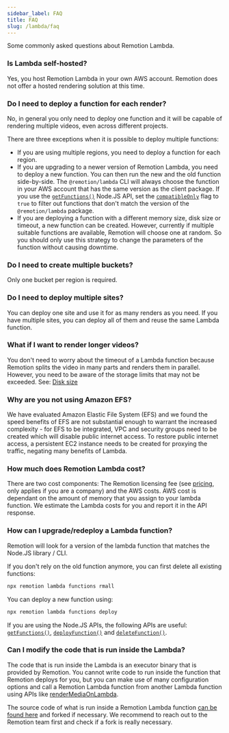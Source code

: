 ```yaml
---
sidebar_label: FAQ
title: FAQ
slug: /lambda/faq
---
```


Some commonly asked questions about Remotion Lambda.

### Is Lambda self-hosted?

Yes, you host Remotion Lambda in your own AWS account. Remotion does not offer a hosted rendering solution at this time.

### Do I need to deploy a function for each render?

No, in general you only need to deploy one function and it will be capable of rendering multiple videos, even across different projects.

There are three exceptions when it is possible to deploy multiple functions:

- If you are using multiple regions, you need to deploy a function for each region.
- If you are upgrading to a newer version of Remotion Lambda, you need to deploy a new function. You can then run the new and the old function side-by-side. The `@remotion/lambda` CLI will always choose the function in your AWS account that has the same version as the client package. If you use the [`getFunctions()`](/docs/lambda/getfunctions) Node.JS API, set the [`compatibleOnly`](/docs/lambda/getfunctions#compatibleonly) flag to `true` to filter out functions that don't match the version of the `@remotion/lambda` package.
- If you are deploying a function with a different memory size, disk size or timeout, a new function can be created. However, currently if multiple suitable functions are available, Remotion will choose one at random. So you should only use this strategy to change the parameters of the function without causing downtime.

### Do I need to create multiple buckets?

Only one bucket per region is required.

### Do I need to deploy multiple sites?

You can deploy one site and use it for as many renders as you need. If you have multiple sites, you can deploy all of them and reuse the same Lambda function.

### What if I want to render longer videos?

You don't need to worry about the timeout of a Lambda function because Remotion splits the video in many parts and renders them in parallel. However, you need to be aware of the storage limits that may not be exceeded. See: [Disk size](/docs/lambda/disk-size)

### Why are you not using Amazon EFS?

We have evaluated Amazon Elastic File System (EFS) and we found the speed benefits of EFS are not substantial enough to warrant the increased complexity - for EFS to be integrated, VPC and security groups need to be created which will disable public internet access. To restore public internet access, a persistent EC2 instance needs to be created for proxying the traffic, negating many benefits of Lambda.

### How much does Remotion Lambda cost?

There are two cost components: The Remotion licensing fee (see [pricing](https://companies.remotion.dev), only applies if you are a company) and the AWS costs. AWS cost is dependant on the amount of memory that you assign to your lambda function. We estimate the Lambda costs for you and report it in the API response.

### How can I upgrade/redeploy a Lambda function?

Remotion will look for a version of the lambda function that matches the Node.JS library / CLI.

If you don't rely on the old function anymore, you can first delete all existing functions:

```bash
npx remotion lambda functions rmall
```

You can deploy a new function using:

```bash
npx remotion lambda functions deploy
```

If you are using the Node.JS APIs, the following APIs are useful: [`getFunctions()`](/docs/lambda/getfunctions), [`deployFunction()`](/docs/lambda/deployfunction) and [`deleteFunction()`](/docs/lambda/deletefunction).

### Can I modify the code that is run inside the Lambda?

The code that is run inside the Lambda is an executor binary that is provided by Remotion. You cannot write code to run inside the function that Remotion deploys for you, but you can make use of many configuration options and call a Remotion Lambda function from another Lambda function using APIs like [renderMediaOnLambda](/docs/lambda/rendermediaonlambda).

The source code of what is run inside a Remotion Lambda function [can be found here](https://github.com/remotion-dev/remotion/blob/main/packages/lambda/src/functions/index.ts) and forked if necessary. We recommend to reach out to the Remotion team first and check if a fork is really necessary.
